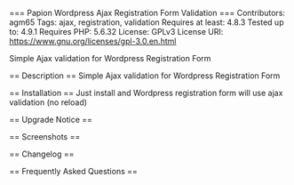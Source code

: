 === Papion Wordpress Ajax Registration Form Validation ===
Contributors: agm65
Tags: ajax, registration, validation
Requires at least: 4.8.3
Tested up to: 4.9.1
Requires PHP: 5.6.32
License: GPLv3
License URI: https://www.gnu.org/licenses/gpl-3.0.en.html

Simple Ajax validation for Wordpress Registration Form 

== Description ==
Simple Ajax validation for Wordpress Registration Form

== Installation ==
Just install and Wordpress registration form will use ajax validation (no reload)

== Upgrade Notice ==

== Screenshots ==

== Changelog ==

== Frequently Asked Questions ==

